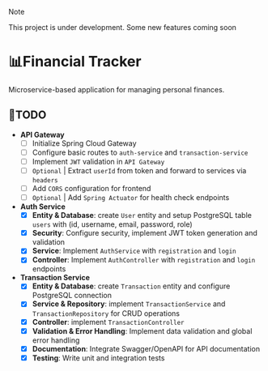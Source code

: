 > [!NOTE]
> This project is under development.
> Some new features coming soon

# 📊Financial Tracker
Microservice-based application for managing personal finances.

## 🚀TODO
- **API Gateway**
  - [ ] Initialize Spring Cloud Gateway 
  - [ ] Configure basic routes to `auth-service` and `transaction-service`
  - [ ] Implement `JWT` validation in `API Gateway`
  - [ ] `Optional` | Extract `userId` from token and forward to services via `headers`
  - [ ] Add `CORS` configuration for frontend
  - [ ] `Optional` | Add `Spring Actuator` for health check endpoints
        
- **Auth Service**
  - [x] **Entity & Database**: create `User` entity and setup PostgreSQL table `users` with (id, username, email, password, role)
  - [x] **Security**: Configure security, implement JWT token generation and validation
  - [x] **Service**: Implement `AuthService` with `registration` and `login`
  - [x] **Controller**: Implement  `AuthController` with `registration` and `login` endpoints

- **Transaction Service**
  - [x] **Entity & Database**: create `Transaction` entity and configure PostgreSQL connection
  - [x] **Service & Repository**: implement `TransactionService` and `TransactionRepository` for CRUD operations
  - [x] **Controller**: implement `TransactionController`
  - [x] **Validation & Error Handling**: Implement data validation and global error handling
  - [x] **Documentation**: Integrate Swagger/OpenAPI for API documentation
  - [x] **Testing**: Write unit and integration tests
